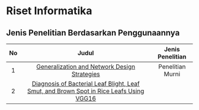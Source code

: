 # Riset Informatika

## Jenis Penelitian Berdasarkan Penggunaannya

|No   |Judul   |Jenis Penelitian   |
|:-:|:-:|:-:|
|1   |[Generalization and Network Design Strategies](https://yann.lecun.com/exdb/publis/pdf/lecun-89.pdf)  |Penelitian Murni   |
|2   |[Diagnosis of Bacterial Leaf Blight, Leaf Smut, and Brown Spot in Rice Leafs Using VGG16](https://pdf.sciencedirectassets.com/280203/1-s2.0-S1877050924X00058/1-s2.0-S1877050924006987/main.pdf?X-Amz-Security-Token=IQoJb3JpZ2luX2VjEB4aCXVzLWVhc3QtMSJHMEUCIQDGO6aTKyNdztG%2BCO9vBMXDL83ZMBoMo1Ge1OqPEBLg5gIgIztwSaZGEoGNkKcVL7pBDoLGaamAydvIjQu0vvHZljcqswUIdhAFGgwwNTkwMDM1NDY4NjUiDG6UjQGVsrNMOaHt%2FyqQBQpKz84M4BWGoUaPGuE95n6Hkfdq2ThVU8yPnmU78I%2FxzgvDq9%2BHGPbhjMnToNNnsgH1r4sz2EXHt1I8gc5EoSyXIQea7l3nFqohdhG8SwqjnH8LsZLTDN3b3foMe9fti3KH1zQJzijcrEm6Gh28F%2BkFerzEEgfLIYA2ra1EASmQ6CTCcZIFVKi0nG%2FlXhRR4kBDqzH5XWGqbv8bEjpeJEh5ivSgiH2DWoHWoPa17PZgpEOuh6B%2FTevob4bQOUKSMfx8VhO8W%2B59rzFF6QS0eS9Wxce1o%2BA7Vq6ZQtRVoI57SzTeQzIhqtDUfeWghSEU663l581jWZaQ5sg%2FVPE1SLcrpJM4ieHknjU7G1ZqPy%2Bk67Qu%2FEpiBbLqZI970iHZRDWCuHAD1HiN9Z7mRVeziq9lPUV0drQxNGvhqP1pG9ScQPxuyn%2FOqHJh3uFpkoJza7mPXdXB%2BKQ1Ko2f1B3WpmFkCoPhBmDau979FE6gYMxsgwXc0UJd7JNYkWWDVPHsSVfOmSEEfub0skrEuGzyE%2BYUvf4CwGn5fSlmPSyfZRHsBIMYrxkkIKa2knJcBOqKukPb3hsN93E2QRUys26iNT9WuZELOVBXBGU5MgETFBO6Fi4IDzn9kRQoOpFHfKNo5EiRHpqnAcONdzjWjlO%2BauxU7G3B9Mg7gsWNuZI3HphP%2F1PyuXOTE3Eou7tA%2F%2BNwJIRUGHXSkGZT7vVObYqtK3khsZaWc%2Fv%2FzGYsFQ3XDRqcvbGm%2FgTl64fn9YSCYc23qXAPZsWePaYaWGUCZ9rw93VIbINg4XIdPCzWr%2FZazredk8Bvo6rMPpbDreBkZ2vmmMicGqtkIKm3Aq%2BrCjqobAGXynUqv%2BQhEoi%2FIVTU%2FvSTMLWin7gGOrEBWIOMdKxFgWFgCgpirnSh%2B0JmfGMgttEpQagJHKL3rPctFKoWA0lw5TfFUw0IITGMe3J3aGr6pt2VBtZPS4LROYRWL%2FJ%2FwYdft0lxryORiSiJW6fwvCl87RNDWFaviz5iMfSyqKf%2Fi%2FGzOCIE9IFB58hfRjcxkIZwj1ZlpsQ7d5CtptKbze5egA6QQXFarX7Pay6t9p5ldsaduVZwB5qTCjnva1wxjUiBu71szz1IDsm6&X-Amz-Algorithm=AWS4-HMAC-SHA256&X-Amz-Date=20241010T135714Z&X-Amz-SignedHeaders=host&X-Amz-Expires=300&X-Amz-Credential=ASIAQ3PHCVTY7MZCLW66%2F20241010%2Fus-east-1%2Fs3%2Faws4_request&X-Amz-Signature=691e17da6258d5a07ead1ec23f470261a6cd20948ce525d148be3f0232f0ae4d&hash=10deaed69fa49fdc54ad625112403efcce95667cebd58f3c540228af3bcba8c3&host=68042c943591013ac2b2430a89b270f6af2c76d8dfd086a07176afe7c76c2c61&pii=S1877050924006987&tid=spdf-d58800eb-56eb-424c-8c7a-d6c86966bd26&sid=f570a5f1751a65454c193bc5f420fc3f8d45gxrqb&type=client&tsoh=d3d3LnNjaWVuY2VkaXJlY3QuY29t&ua=0f0a580754525005545b&rr=8d071e492f5e3e55&cc=id)  |   |


